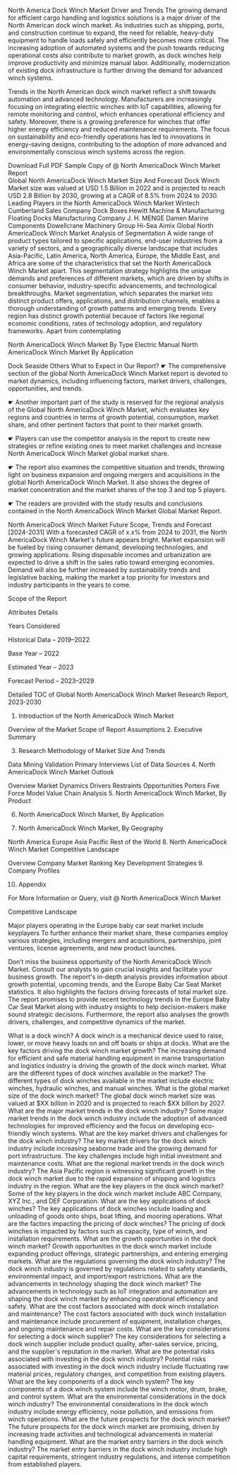 North America Dock Winch Market Driver and Trends
The growing demand for efficient cargo handling and logistics solutions is a major driver of the North American dock winch market. As industries such as shipping, ports, and construction continue to expand, the need for reliable, heavy-duty equipment to handle loads safely and efficiently becomes more critical. The increasing adoption of automated systems and the push towards reducing operational costs also contribute to market growth, as dock winches help improve productivity and minimize manual labor. Additionally, modernization of existing dock infrastructure is further driving the demand for advanced winch systems.

Trends in the North American dock winch market reflect a shift towards automation and advanced technology. Manufacturers are increasingly focusing on integrating electric winches with IoT capabilities, allowing for remote monitoring and control, which enhances operational efficiency and safety. Moreover, there is a growing preference for winches that offer higher energy efficiency and reduced maintenance requirements. The focus on sustainability and eco-friendly operations has led to innovations in energy-saving designs, contributing to the adoption of more advanced and environmentally conscious winch systems across the region.

Download Full PDF Sample Copy of @ North AmericaDock Winch Market Report  
Global North AmericaDock Winch Market Size And Forecast
Dock Winch Market size was valued at USD 1.5 Billion in 2022 and is projected to reach USD 2.8 Billion by 2030, growing at a CAGR of 8.5% from 2024 to 2030.
Leading Players in the North AmericaDock Winch Market
Wintech
Cumberland Sales Company
Dock Boxes
Hewitt Machine & Manufacturing
Floating Docks Manufacturing Company
J. H. MENGE
Damen Marine Components
Dowellcrane Machinery Group
Hi-Sea
Aimix
Global North AmericaDock Winch Market Analysis of Segmentation
A wide range of product types tailored to specific applications, end-user industries from a variety of sectors, and a geographically diverse landscape that includes Asia-Pacific, Latin America, North America, Europe, the Middle East, and Africa are some of the characteristics that set the North AmericaDock Winch Market apart. This segmentation strategy highlights the unique demands and preferences of different markets, which are driven by shifts in consumer behavior, industry-specific advancements, and technological breakthroughs. Market segmentation, which separates the market into distinct product offers, applications, and distribution channels, enables a thorough understanding of growth patterns and emerging trends. Every region has distinct growth potential because of factors like regional economic conditions, rates of technology adoption, and regulatory frameworks. Apart from contemplating

North AmericaDock Winch Market By Type
Electric
Manual
North AmericaDock Winch Market By Application

Dock
Seaside
Others
What to Expect in Our Report?
☛ The comprehensive section of the global North AmericaDock Winch Market report is devoted to market dynamics, including influencing factors, market drivers, challenges, opportunities, and trends.

☛ Another important part of the study is reserved for the regional analysis of the Global North AmericaDock Winch Market, which evaluates key regions and countries in terms of growth potential, consumption, market share, and other pertinent factors that point to their market growth.

☛ Players can use the competitor analysis in the report to create new strategies or refine existing ones to meet market challenges and increase North AmericaDock Winch Market global market share.

☛ The report also examines the competitive situation and trends, throwing light on business expansion and ongoing mergers and acquisitions in the global North AmericaDock Winch Market. It also shows the degree of market concentration and the market shares of the top 3 and top 5 players.

☛ The readers are provided with the study results and conclusions contained in the North AmericaDock Winch Market Global Market Report.

North AmericaDock Winch Market Future Scope, Trends and Forecast [2024-2031]
With a forecasted CAGR of x.x% from 2024 to 2031, the North AmericaDock Winch Market's future appears bright. Market expansion will be fueled by rising consumer demand, developing technologies, and growing applications. Rising disposable incomes and urbanization are expected to drive a shift in the sales ratio toward emerging economies. Demand will also be further increased by sustainability trends and legislative backing, making the market a top priority for investors and industry participants in the years to come.

Scope of the Report

Attributes Details

Years Considered

Historical Data – 2019–2022

Base Year – 2022

Estimated Year – 2023

Forecast Period – 2023–2029

Detailed TOC of Global North AmericaDock Winch Market Research Report, 2023-2030
1. Introduction of the North AmericaDock Winch Market

Overview of the Market
Scope of Report
Assumptions
2. Executive Summary

3. Research Methodology of Market Size And Trends

Data Mining
Validation
Primary Interviews
List of Data Sources
4. North AmericaDock Winch Market Outlook

Overview
Market Dynamics
Drivers
Restraints
Opportunities
Porters Five Force Model
Value Chain Analysis
5. North AmericaDock Winch Market, By Product

6. North AmericaDock Winch Market, By Application

7. North AmericaDock Winch Market, By Geography

North America
Europe
Asia Pacific
Rest of the World
8. North AmericaDock Winch Market Competitive Landscape

Overview
Company Market Ranking
Key Development Strategies
9. Company Profiles

10. Appendix

For More Information or Query, visit @ North AmericaDock Winch Market

Competitive Landscape

Major players operating in the Europe baby car seat market include keyplayers To further enhance their market share, these companies employ various strategies, including mergers and acquisitions, partnerships, joint ventures, license agreements, and new product launches.

Don’t miss the business opportunity of the North AmericaDock Winch Market. Consult our analysts to gain crucial insights and facilitate your business growth.
The report's in-depth analysis provides information about growth potential, upcoming trends, and the Europe Baby Car Seat Market statistics. It also highlights the factors driving forecasts of total market size. The report promises to provide recent technology trends in the Europe Baby Car Seat Market along with industry insights to help decision-makers make sound strategic decisions. Furthermore, the report also analyses the growth drivers, challenges, and competitive dynamics of the market.

What is a dock winch? A dock winch is a mechanical device used to raise, lower, or move heavy loads on and off boats or ships at docks. What are the key factors driving the dock winch market growth? The increasing demand for efficient and safe material handling equipment in marine transportation and logistics industry is driving the growth of the dock winch market. What are the different types of dock winches available in the market? The different types of dock winches available in the market include electric winches, hydraulic winches, and manual winches. What is the global market size of the dock winch market? The global dock winch market size was valued at $XX billion in 2020 and is projected to reach $XX billion by 2027. What are the major market trends in the dock winch industry? Some major market trends in the dock winch industry include the adoption of advanced technologies for improved efficiency and the focus on developing eco-friendly winch systems. What are the key market drivers and challenges for the dock winch industry? The key market drivers for the dock winch industry include increasing seaborne trade and the growing demand for port infrastructure. The key challenges include high initial investment and maintenance costs. What are the regional market trends in the dock winch industry? The Asia Pacific region is witnessing significant growth in the dock winch market due to the rapid expansion of shipping and logistics industry in the region. What are the key players in the dock winch market? Some of the key players in the dock winch market include ABC Company, XYZ Inc., and DEF Corporation. What are the key applications of dock winches? The key applications of dock winches include loading and unloading of goods onto ships, boat lifting, and mooring operations. What are the factors impacting the pricing of dock winches? The pricing of dock winches is impacted by factors such as capacity, type of winch, and installation requirements. What are the growth opportunities in the dock winch market? Growth opportunities in the dock winch market include expanding product offerings, strategic partnerships, and entering emerging markets. What are the regulations governing the dock winch industry? The dock winch industry is governed by regulations related to safety standards, environmental impact, and import/export restrictions. What are the advancements in technology shaping the dock winch market? The advancements in technology such as IoT integration and automation are shaping the dock winch market by enhancing operational efficiency and safety. What are the cost factors associated with dock winch installation and maintenance? The cost factors associated with dock winch installation and maintenance include procurement of equipment, installation charges, and ongoing maintenance and repair costs. What are the key considerations for selecting a dock winch supplier? The key considerations for selecting a dock winch supplier include product quality, after-sales service, pricing, and the supplier's reputation in the market. What are the potential risks associated with investing in the dock winch industry? Potential risks associated with investing in the dock winch industry include fluctuating raw material prices, regulatory changes, and competition from existing players. What are the key components of a dock winch system? The key components of a dock winch system include the winch motor, drum, brake, and control system. What are the environmental considerations in the dock winch industry? The environmental considerations in the dock winch industry include energy efficiency, noise pollution, and emissions from winch operations. What are the future prospects for the dock winch market? The future prospects for the dock winch market are promising, driven by increasing trade activities and technological advancements in material handling equipment. What are the market entry barriers in the dock winch industry? The market entry barriers in the dock winch industry include high capital requirements, stringent industry regulations, and intense competition from established players.
